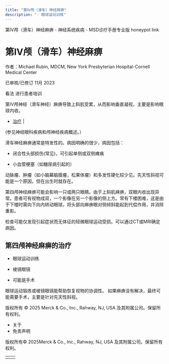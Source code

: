 ```yaml
---
title: "第Ⅳ颅（滑车）神经麻痹"
description: "- 眼球运动训练"
---
```


﻿第Ⅳ颅（滑车）神经麻痹 \- 神经系统疾病 \- MSD诊疗手册专业版 honeypot link

# 第Ⅳ颅（滑车）神经麻痹

作者：Michael Rubin, MDCM, New York Presbyterian Hospital-Cornell Medical Center

已审核/已修订 11月 2023

看法 进行患者培训

第Ⅳ颅神经（滑车神经）麻痹导致上斜肌受累，从而影响垂直凝视，主要是影响眼球内收。

- [治疗](#治疗_v62021226_zh) \|

(参见神经眼科疾病和颅神经疾病概述。）

滑车神经麻痹通常是特发性的。病因明确的很少，病因包括：

- 闭合性头部损伤(常见)，可引起单侧或双侧瘫痪

- 小血管梗塞（如糖尿病引起的）


动脉瘤、肿瘤（如小脑幕脑膜瘤，松果体瘤）和多发性硬化较少见。先天性斜视可能是一个原因，但在出生时就存在。

第四颅神经麻痹可能会影响一只或两只眼睛。由于上斜肌麻痹，双眼内收出现异常。患者可有视物成双，一个影像在另一个影像的侧上方。常有下楼困难，这是由于下楼时需向下向内转动眼球。将头部向麻痹眼对侧倾斜能起到代偿作用，并消除重影。

检查可能仅发现引起症状而无体征的轻微眼球运动受损。可以通过CT或MRI确定病因。

## 第四颅神经麻痹的治疗

- 眼球运动训练

- 棱镜眼镜

- 可能是手术


眼球运动锻炼或棱镜眼镜能帮助恢复视物的协调性。 如果麻痹没有解决，最终可能需要手术，主要是针对先天性斜视。



版权所有 © 2025
Merck & Co., Inc., Rahway, NJ, USA 及其附属公司。保留所有权利。

- 关于
- 免责声明

版权所有© 2025Merck & Co., Inc., Rahway, NJ, USA 及其附属公司。保留所有权利。

|     |     |
| --- | --- |
|  |  |